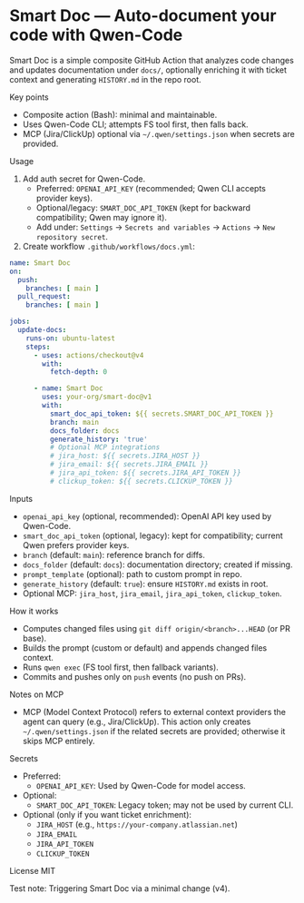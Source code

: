 # Smart Doc — Auto-document your code with Qwen-Code

Smart Doc is a simple composite GitHub Action that analyzes code changes and updates documentation under `docs/`, optionally enriching it with ticket context and generating `HISTORY.md` in the repo root.

Key points
- Composite action (Bash): minimal and maintainable.
- Uses Qwen-Code CLI; attempts FS tool first, then falls back.
- MCP (Jira/ClickUp) optional via `~/.qwen/settings.json` when secrets are provided.

Usage
1) Add auth secret for Qwen-Code.
   - Preferred: `OPENAI_API_KEY` (recommended; Qwen CLI accepts provider keys).
   - Optional/legacy: `SMART_DOC_API_TOKEN` (kept for backward compatibility; Qwen may ignore it).
   - Add under: `Settings` → `Secrets and variables` → `Actions` → `New repository secret`.
2) Create workflow `.github/workflows/docs.yml`:

```yaml
name: Smart Doc
on:
  push:
    branches: [ main ]
  pull_request:
    branches: [ main ]

jobs:
  update-docs:
    runs-on: ubuntu-latest
    steps:
      - uses: actions/checkout@v4
        with:
          fetch-depth: 0

      - name: Smart Doc
        uses: your-org/smart-doc@v1
        with:
          smart_doc_api_token: ${{ secrets.SMART_DOC_API_TOKEN }}
          branch: main
          docs_folder: docs
          generate_history: 'true'
          # Optional MCP integrations
          # jira_host: ${{ secrets.JIRA_HOST }}
          # jira_email: ${{ secrets.JIRA_EMAIL }}
          # jira_api_token: ${{ secrets.JIRA_API_TOKEN }}
          # clickup_token: ${{ secrets.CLICKUP_TOKEN }}
```

Inputs
- `openai_api_key` (optional, recommended): OpenAI API key used by Qwen-Code.
- `smart_doc_api_token` (optional, legacy): kept for compatibility; current Qwen prefers provider keys.
- `branch` (default: `main`): reference branch for diffs.
- `docs_folder` (default: `docs`): documentation directory; created if missing.
- `prompt_template` (optional): path to custom prompt in repo.
- `generate_history` (default: `true`): ensure `HISTORY.md` exists in root.
- Optional MCP: `jira_host`, `jira_email`, `jira_api_token`, `clickup_token`.

How it works
- Computes changed files using `git diff origin/<branch>...HEAD` (or PR base).
- Builds the prompt (custom or default) and appends changed files context.
- Runs `qwen exec` (FS tool first, then fallback variants).
- Commits and pushes only on `push` events (no push on PRs).

Notes on MCP
- MCP (Model Context Protocol) refers to external context providers the agent can query (e.g., Jira/ClickUp). This action only creates `~/.qwen/settings.json` if the related secrets are provided; otherwise it skips MCP entirely.

Secrets
- Preferred:
  - `OPENAI_API_KEY`: Used by Qwen-Code for model access.
- Optional:
  - `SMART_DOC_API_TOKEN`: Legacy token; may not be used by current CLI.
- Optional (only if you want ticket enrichment):
  - `JIRA_HOST` (e.g., `https://your-company.atlassian.net`)
  - `JIRA_EMAIL`
  - `JIRA_API_TOKEN`
  - `CLICKUP_TOKEN`

License
MIT

Test note: Triggering Smart Doc via a minimal change (v4).
